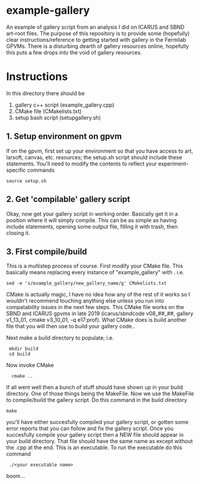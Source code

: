 # example-gallery
An example of gallery script from an analysis I did on ICARUS and SBND art-root files. The purpose of this repository is to provide some (hopefully) clear instructions/reference to getting started with gallery in the Fermilab GPVMs. There is a disturbing dearth of gallery resources online, hopefully this puts a few drops into the void of gallery resources.

# Instructions

In this directory there should be
 1. gallery c++ script (example_gallery.cpp)
 2. CMake file (CMakelists.txt)
 3. setup bash script (setupgallery.sh)

## 1. Setup environment on gpvm
If on the gpvm, first set up your environment so that you have access to art, larsoft, canvas, etc. resources; the setup.sh script should include these statements. You'll need to modify the contents to reflect your experiment-specific commands
   ```
   source setup.sh
   ```
## 2. Get 'compilable' gallery script
Okay, now get your gallery script in working order. Basically get it in a position where it will simply compile. This can be as simple as having include statements, opening some output file, filling it with trash, then closing it.

## 3. First compile/build
This is a multistep process of course.
First modify your CMake file. This basically means replacing every instance of "example_gallery" with <your gallery script name>. i.e.
  ```
  sed -e 's/example_gallery/new_gallery_name/g' CMakelists.txt
  ```
CMake is actually magic, I have no idea how any of the rest of it works so I wouldn't recommend touching anything else unless you run into compatability issues in the next few steps. This CMake file works on the SBND and ICARUS gpvms in late 2019 (icarus/sbndcode v08_##_##, gallery v1_13_01, cmake v3_10_01, -q e17:prof). What CMake does is build another file that you will then use to build your gallery code..

Next make a build directory to populate; i.e.
  ```
   mkdir build
   cd build
   ```

Now invoke CMake
```
  cmake ..
  ```

If all went well then a bunch of stuff should have shown up in your build directory. One of those things being the MakeFile. Now we use the MakeFile to compile/build the gallery script. Do this command in the build directory
  ```
  make
  ```
you'll have either succesfully compiled your gallery script, or gotten some error reports that you can follow and fix the gallery script. Once you succesfully compile your gallery script then a NEW file should appear in your build directory. That file should have the same name as <your gallery script> except without the .cpp at the end. This is an executable. To run the executable do this command
  ```
   ./<your executable name>
  ```

boom...
